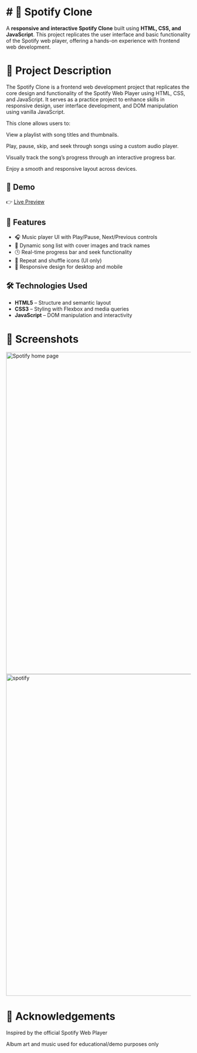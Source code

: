 # # 🎵 Spotify Clone

A **responsive and interactive Spotify Clone** built using **HTML, CSS, and JavaScript**. 
This project replicates the user interface and basic functionality of the Spotify web player, offering a hands-on experience with frontend web development.

# 📖 Project Description

The Spotify Clone is a frontend web development project that replicates the core design and functionality of the Spotify Web Player using HTML, CSS, and JavaScript. It serves as a practice project to enhance skills in responsive design, user interface development, and DOM manipulation using vanilla JavaScript.

This clone allows users to:

View a playlist with song titles and thumbnails.

Play, pause, skip, and seek through songs using a custom audio player.

Visually track the song’s progress through an interactive progress bar.

Enjoy a smooth and responsive layout across devices.

## 🚀 Demo

👉 [Live Preview](http://127.0.0.1:5500/music.html)


## 📌 Features

- 🎧 Music player UI with Play/Pause, Next/Previous controls
- 🎵 Dynamic song list with cover images and track names
- 🕒 Real-time progress bar and seek functionality
- 🔁 Repeat and shuffle icons (UI only)
- 📱 Responsive design for desktop and mobile

## 🛠️ Technologies Used

- **HTML5** – Structure and semantic layout
- **CSS3** – Styling with Flexbox and media queries
- **JavaScript** – DOM manipulation and interactivity

# 📸 Screenshots

  <img width="1628" height="878" alt="Spotify home page" src="https://github.com/user-attachments/assets/e13e6816-86d2-4d09-bf1b-fc77e668aee1" />

  <img width="1631" height="877" alt="spotify" src="https://github.com/user-attachments/assets/31ec084b-8145-4f70-9c0c-a9ebf9035f5d" />

# 🙌 Acknowledgements
Inspired by the official Spotify Web Player

Album art and music used for educational/demo purposes only
